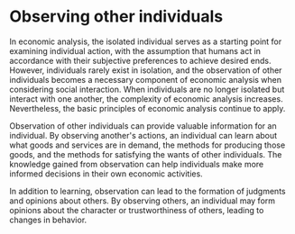 # Observing other individuals

In economic analysis, the isolated individual serves as a starting point for examining individual action, with the assumption that humans act in accordance with their subjective preferences to achieve desired ends. However, individuals rarely exist in isolation, and the observation of other individuals becomes a necessary component of economic analysis when considering social interaction. When individuals are no longer isolated but interact with one another, the complexity of economic analysis increases. Nevertheless, the basic principles of economic analysis continue to apply.

Observation of other individuals can provide valuable information for an individual. By observing another's actions, an individual can learn about what goods and services are in demand, the methods for producing those goods, and the methods for satisfying the wants of other individuals. The knowledge gained from observation can help individuals make more informed decisions in their own economic activities.

In addition to learning, observation can lead to the formation of judgments and opinions about others. By observing others, an individual may form opinions about the character or trustworthiness of others, leading to changes in behavior.
